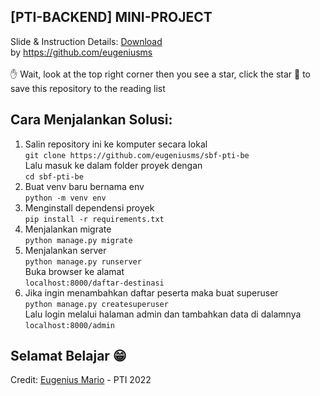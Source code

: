 ## [PTI-BACKEND] MINI-PROJECT
Slide & Instruction Details:
<a href="https://github.com/eugeniusms/sbf-pti-be/blob/master/slides/Django%20SBF%20PTI%202022%20-%20By%20Eugenius%20Mario.pdf" target="_blank">
Download
</a>
<br>
by https://github.com/eugeniusms
<br>
<br>
✋ Wait, look at the top right corner then you see a star, click the star 🌟 to save this repository to the reading list

## Cara Menjalankan Solusi:
1.  Salin repository ini ke komputer secara lokal<br>
    `git clone https://github.com/eugeniusms/sbf-pti-be`<br>
    Lalu masuk ke dalam folder proyek dengan<br>
    `cd sbf-pti-be`
2.  Buat venv baru bernama env<br>
    `python -m venv env`
3.  Menginstall dependensi proyek<br>
    `pip install -r requirements.txt`
4.  Menjalankan migrate<br>
    `python manage.py migrate`
5.  Menjalankan server<br>
    `python manage.py runserver`<br>
    Buka browser ke alamat<br>
    `localhost:8000/daftar-destinasi`
6.  Jika ingin menambahkan daftar peserta maka buat superuser<br>
    `python manage.py createsuperuser`<br>
    Lalu login melalui halaman admin dan tambahkan data di dalamnya<br>
    `localhost:8000/admin`

## Selamat Belajar 😁
Credit: <a href="https://github.com/eugeniusms">Eugenius Mario</a> - PTI 2022
